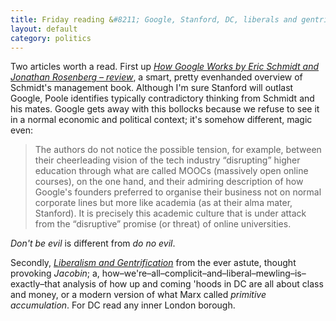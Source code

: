 ```yaml
---
title: Friday reading &#8211; Google, Stanford, DC, liberals and gentrification
layout: default
category: politics
---
```


Two articles worth a read. First up <cite>[How Google Works by Eric Schmidt and Jonathan Rosenberg &#8211; review](http://www.theguardian.com/books/2014/sep/26/how-google-works-eric-schmidt-jonathan-rosenberg-review)</cite>, a smart, pretty evenhanded overview of Schmidt's management book. Although I'm sure Stanford will outlast Google, Poole identifies typically contradictory thinking from Schmidt and his mates. Google gets away with this bollocks because we refuse to see it in a normal economic and political context; it's somehow different, magic even:

> The authors do not notice the possible tension, for example, between their cheerleading vision of the tech industry &#8220;disrupting&#8221; higher education through what are called MOOCs (massively open online courses), on the one hand, and their admiring description of how Google's founders preferred to organise their business not on normal corporate lines but more like academia (as at their alma mater, Stanford). It is precisely this academic culture that is under attack from the &#8220;disruptive&#8221; promise (or threat) of online universities.

_Don't be evil_ is different from _do no evil_.

Secondly, _[Liberalism and Gentrification](https://www.jacobinmag.com/2014/09/liberalism-and-gentrification/)_ from the ever astute, thought provoking <cite>Jacobin</cite>; a, how&#8211;we're&#8211;all&#8211;complicit&#8211;and&#8211;liberal&#8211;mewling&#8211;is&#8211;exactly&#8211;that analysis of how up and coming 'hoods in DC are all about class and money, or a modern version of what Marx called _primitive accumulation_. For DC read any inner London borough.
